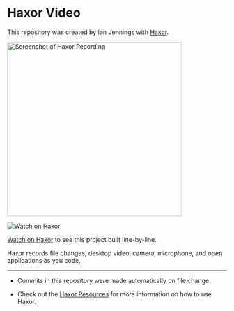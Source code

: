 # Haxor Video

This repository was created by Ian Jennings with [Haxor](http://localhost:1337/replay/50c66a93-2b7f-41f3-829d-200432d480b8).

<a href="http://localhost:1337/replay/50c66a93-2b7f-41f3-829d-200432d480b8"><img src="http://localhost:1337/replay/50c66a93-2b7f-41f3-829d-200432d480b8/screenshot" alt="Screenshot of Haxor Recording" width="400" /></a> 

<a href="http://localhost:1337/replay/50c66a93-2b7f-41f3-829d-200432d480b8"><img src="http://localhost:1337/images/watch-on-haxor.png" alt="Watch on Haxor" /></a> 

[Watch on Haxor](http://localhost:1337/replay/50c66a93-2b7f-41f3-829d-200432d480b8) to see this project built line-by-line.

Haxor records file changes, desktop video, camera, microphone, and open applications as you code.


---
* Commits in this repository were made automatically on file change.

* Check out the [Haxor Resources](http://localhost:1337) for more information on how to use Haxor.